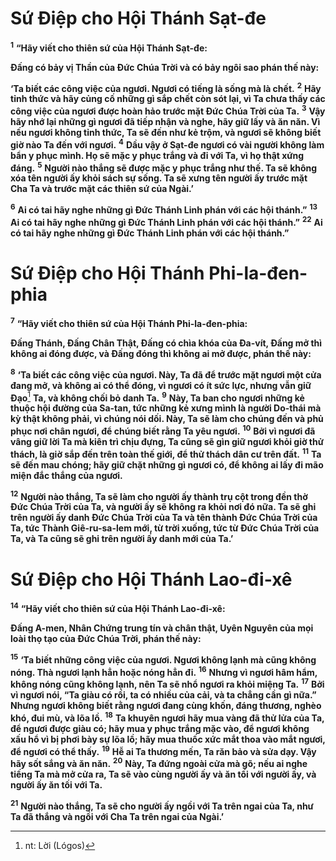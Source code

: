 # Sứ Điệp cho Hội Thánh Sạt-đe

<sup><b>1</b></sup> **“Hãy viết cho thiên sứ của Hội Thánh Sạt-đe:**

**Đấng có bảy vị Thần của Đức Chúa Trời và có bảy ngôi sao phán thế này:**

**‘Ta biết các công việc của ngươi. Ngươi có tiếng là sống mà là chết.** <sup><b>2</b></sup> **Hãy tỉnh thức và hãy củng cố những gì sắp chết còn sót lại, vì Ta chưa thấy các công việc của ngươi được hoàn hảo trước mặt Đức Chúa Trời của Ta.** <sup><b>3</b></sup> **Vậy hãy nhớ lại những gì ngươi đã tiếp nhận và nghe, hãy giữ lấy và ăn năn. Vì nếu ngươi không tỉnh thức, Ta sẽ đến như kẻ trộm, và ngươi sẽ không biết giờ nào Ta đến với ngươi.** <sup><b>4</b></sup> **Dầu vậy ở Sạt-đe ngươi có vài người không làm bẩn y phục mình. Họ sẽ mặc y phục trắng và đi với Ta, vì họ thật xứng đáng.** <sup><b>5</b></sup> **Người nào thắng sẽ được mặc y phục trắng như thế. Ta sẽ không xóa tên người ấy khỏi sách sự sống. Ta sẽ xưng tên người ấy trước mặt Cha Ta và trước mặt các thiên sứ của Ngài.’**

<sup><b>6</b></sup> **Ai có tai hãy nghe những gì Đức Thánh Linh phán với các hội thánh.”** <sup><b>13</b></sup> **Ai có tai hãy nghe những gì Đức Thánh Linh phán với các hội thánh.”** <sup><b>22</b></sup> **Ai có tai hãy nghe những gì Đức Thánh Linh phán với các hội thánh.”**

# Sứ Điệp cho Hội Thánh Phi-la-đen-phia

<sup><b>7</b></sup> **“Hãy viết cho thiên sứ của Hội Thánh Phi-la-đen-phia:**

**Đấng Thánh, Đấng Chân Thật, Đấng có chìa khóa của Đa-vít, Đấng mở thì không ai đóng được, và Đấng đóng thì không ai mở được, phán thế này:**

<sup><b>8</b></sup> **‘Ta biết các công việc của ngươi. Này, Ta đã để trước mặt ngươi một cửa đang mở, và không ai có thể đóng, vì ngươi có ít sức lực, nhưng vẫn giữ Đạo**[^1-a1be9fe6-14b9-4b64-b2ec-0b637067167c] **Ta, và không chối bỏ danh Ta.** <sup><b>9</b></sup> **Này, Ta ban cho ngươi những kẻ thuộc hội đường của Sa-tan, tức những kẻ xưng mình là người Do-thái mà kỳ thật không phải, vì chúng nói dối. Này, Ta sẽ làm cho chúng đến và phủ phục nơi chân ngươi, để chúng biết rằng Ta yêu ngươi.** <sup><b>10</b></sup> **Bởi vì ngươi đã vâng giữ lời Ta mà kiên trì chịu đựng, Ta cũng sẽ gìn giữ ngươi khỏi giờ thử thách, là giờ sắp đến trên toàn thế giới, để thử thách dân cư trên đất.** <sup><b>11</b></sup> **Ta sẽ đến mau chóng; hãy giữ chặt những gì ngươi có, để không ai lấy đi mão miện đắc thắng của ngươi.**

<sup><b>12</b></sup> **Người nào thắng, Ta sẽ làm cho người ấy thành trụ cột trong đền thờ Đức Chúa Trời của Ta, và người ấy sẽ không ra khỏi nơi đó nữa. Ta sẽ ghi trên người ấy danh Đức Chúa Trời của Ta và tên thành Đức Chúa Trời của Ta, tức Thành Giê-ru-sa-lem mới, từ trời xuống, tức từ Đức Chúa Trời của Ta, và Ta cũng sẽ ghi trên người ấy danh mới của Ta.’**

# Sứ Điệp cho Hội Thánh Lao-đi-xê

<sup><b>14</b></sup> **“Hãy viết cho thiên sứ của Hội Thánh Lao-đi-xê:**

**Đấng A-men, Nhân Chứng trung tín và chân thật, Uyên Nguyên của mọi loài thọ tạo của Đức Chúa Trời, phán thế này:**

<sup><b>15</b></sup> **‘Ta biết những công việc của ngươi. Ngươi không lạnh mà cũng không nóng. Thà ngươi lạnh hẳn hoặc nóng hẳn đi.** <sup><b>16</b></sup> **Nhưng vì ngươi hâm hẩm, không nóng cũng không lạnh, nên Ta sẽ nhổ ngươi ra khỏi miệng Ta.** <sup><b>17</b></sup> **Bởi vì ngươi nói, “Ta giàu có rồi, ta có nhiều của cải, và ta chẳng cần gì nữa.” Nhưng ngươi không biết rằng ngươi đang cùng khốn, đáng thương, nghèo khó, đui mù, và lõa lồ.** <sup><b>18</b></sup> **Ta khuyên ngươi hãy mua vàng đã thử lửa của Ta, để ngươi được giàu có; hãy mua y phục trắng mặc vào, để ngươi không xấu hổ vì bị phơi bày sự lõa lồ; hãy mua thuốc xức mắt thoa vào mắt ngươi, để ngươi có thể thấy.** <sup><b>19</b></sup> **Hễ ai Ta thương mến, Ta răn bảo và sửa dạy. Vậy hãy sốt sắng và ăn năn.** <sup><b>20</b></sup> **Này, Ta đứng ngoài cửa mà gõ; nếu ai nghe tiếng Ta mà mở cửa ra, Ta sẽ vào cùng người ấy và ăn tối với người ấy, và người ấy ăn tối với Ta.**

<sup><b>21</b></sup> **Người nào thắng, Ta sẽ cho người ấy ngồi với Ta trên ngai của Ta, như Ta đã thắng và ngồi với Cha Ta trên ngai của Ngài.’**

[^1-a1be9fe6-14b9-4b64-b2ec-0b637067167c]: nt: Lời (Lógos)
